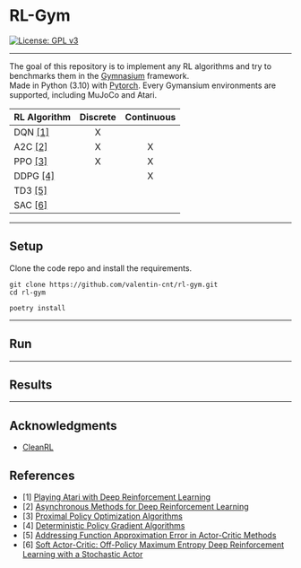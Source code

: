 # RL-Gym

[![License: GPL v3](https://img.shields.io/badge/License-GPLv3-blue.svg)](https://www.gnu.org/licenses/gpl-3.0)

---

The goal of this repository is to implement any RL algorithms and try to benchmarks them in the [Gymnasium](https://github.com/Farama-Foundation/Gymnasium) framework.  
Made in Python (3.10) with [Pytorch](https://github.com/pytorch/pytorch).
Every Gymansium environments are supported, including MuJoCo and Atari.

| RL Algorithm            | Discrete | Continuous |
|-------------------------|:--------:|:----------:|
| DQN [[1]](#references)  |     X    |            |
| A2C [[2]](#references)  |     X    |      X     |
| PPO [[3]](#references)  |     X    |      X     |
| DDPG [[4]](#references) |          |      X     |
| TD3 [[5]](#references)  |          |            |
| SAC [[6]](#references)  |          |            |

---

## Setup

Clone the code repo and install the requirements.

```
git clone https://github.com/valentin-cnt/rl-gym.git
cd rl-gym

poetry install
```

---

## Run

---

## Results

---

## Acknowledgments

 - [CleanRL](https://github.com/vwxyzjn/cleanrl)

## References

- [1] [Playing Atari with Deep Reinforcement Learning](https://arxiv.org/abs/1312.5602)
- [2] [Asynchronous Methods for Deep Reinforcement Learning](https://arxiv.org/abs/1602.01783)
- [3] [Proximal Policy Optimization Algorithms](https://arxiv.org/abs/1707.06347)
- [4] [Deterministic Policy Gradient Algorithms](https://proceedings.mlr.press/v32/silver14.pdf)
- [5] [Addressing Function Approximation Error in Actor-Critic Methods](https://arxiv.org/abs/1802.09477)
- [6] [Soft Actor-Critic: Off-Policy Maximum Entropy Deep Reinforcement Learning with a Stochastic Actor](https://arxiv.org/abs/1801.01290)
